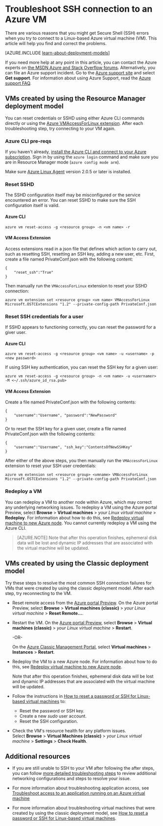 <!-- Ibiza portal: tested -->

<properties
	pageTitle="Troubleshoot SSH connection to an Azure VM | Azure"
	description="Troubleshoot and fix SSH errors like SSH connection failed or SSH connection refused for an Azure virtual machine running Linux."
	keywords="ssh connection refused,ssh error,azure ssh,SSH connection failed"
	services="virtual-machines-linux"
	documentationCenter=""
	authors="iainfoulds"
	manager="timlt"
	editor=""
	tags="top-support-issue,azure-service-management,azure-resource-manager"/>

<tags
	ms.service="virtual-machines-linux"
	ms.date="06/14/2016"
	wacn.date=""/>

# Troubleshoot SSH connection to an Azure VM

There are various reasons that you might get Secure Shell (SSH) errors when you try to connect to a Linux-based Azure virtual machine (VM). This article will help you find and correct the problems.

[AZURE.INCLUDE [learn-about-deployment-models](../includes/learn-about-deployment-models-both-include.md)]

If you need more help at any point in this article, you can contact the Azure experts on [the MSDN Azure and Stack Overflow forums](/support/forums/). Alternatively, you can file an Azure support incident. Go to the [Azure support site](/support/contact/) and select **Get support**. For information about using Azure Support, read the [Azure support FAQ](/support/faq/).

## VMs created by using the Resource Manager deployment model

You can reset credentials or SSHD using either Azure CLI commands directly or using the [Azure VMAccessForLinux extension](https://github.com/Azure/azure-linux-extensions/tree/master/VMAccess). After each troubleshooting step, try connecting to your VM again.

### Azure CLI pre-reqs

If you haven't already, [install the Azure CLI and connect to your Azure subscription](/documentation/articles/xplat-cli-install/). Sign in by using the `azure login` command and make sure you are in Resource Manager mode (`azure config mode arm`).

Make sure [Azure Linux Agent](/documentation/articles/virtual-machines-linux-agent-user-guide/) version 2.0.5 or later is installed.

### Reset SSHD
The SSHD configuration itself may be misconfigured or the service encountered an error. You can reset SSHD to make sure the SSH configuration itself is valid.

#### Azure CLI

	azure vm reset-access -g <resource group> -n <vm name> -r

#### VM Access Extension
Access extensions read in a json file that defines which action to carry out, such as resetting SSH, resetting an SSH key, adding a new user, etc. First, create a file named PrivateConf.json with the following content:

	{  
		"reset_ssh":"True"
	}

Then manually run the `VMAccessForLinux` extension to reset your SSHD connection:

	azure vm extension set <resource group> <vm name> VMAccessForLinux Microsoft.OSTCExtensions "1.2" --private-config-path PrivateConf.json

### Reset SSH credentials for a user
If SSHD appears to functioning correctly, you can reset the password for a giver user.

#### Azure CLI

	azure vm reset-access -g <resource group> <vm name> -u <username> -p <new password>

If using SSH key authentication, you can reset the SSH key for a given user:

	azure vm reset-access -g <resource group> -n <vm name> -u <usernamer> -M <~/.ssh/azure_id_rsa.pub>

#### VM Access Extension
Create a file named PrivateConf.json with the following contents:

	{
		"username":"Username", "password":"NewPassword"
	}

Or to reset the SSH key for a given user, create a file named PrivateConf.json with the following contents:

	{
		"username":"Username", "ssh_key":"ContentsOfNewSSHKey"
	}

After either of the above steps, you then manually run the `VMAccessForLinux` extension to reset your SSH user credentials:

	azure vm extension set <resource group> <vmname> VMAccessForLinux Microsoft.OSTCExtensions "1.2" --private-config-path PrivateConf.json

### Redeploy a VM
You can redeploy a VM to another node within Azure, which may correct any underlying networking issues. To redeploy a VM using the Azure portal Preview, select **Browse** > **Virtual machines** > *your Linux virtual machine* > **Redeploy**. For information about how to do this, see [Redeploy virtual machine to new Azure node](/documentation/articles/virtual-machines-windows-redeploy-to-new-node/). You cannot currently redeploy a VM using the Azure CLI.

> [AZURE.NOTE] Note that after this operation finishes, ephemeral disk data will be lost and dynamic IP addresses that are associated with the virtual machine will be updated.


## VMs created by using the Classic deployment model

Try these steps to resolve the most common SSH connection failures for VMs that were created by using the classic deployment model. After each step, try reconnecting to the VM.

- Reset remote access from the [Azure portal Preview](https://portal.azure.cn). On the Azure portal Preview, select **Browse** > **Virtual machines (classic)** > *your Linux virtual machine* > **Reset Remote...**.

- Restart the VM. On the [Azure portal Preview](https://portal.azure.cn), select **Browse** > **Virtual machines (classic)** > *your Linux virtual machine* > **Restart**.

	-OR-

	On the [Azure Classic Management Portal](https://manage.windowsazure.cn), select **Virtual machines** > **Instances** > **Restart**.

- Redeploy the VM to a new Azure node. For information about how to do this, see [Redeploy virtual machine to new Azure node](/documentation/articles/virtual-machines-windows-redeploy-to-new-node/).

	Note that after this operation finishes, ephemeral disk data will be lost and dynamic IP addresses that are associated with the virtual machine will be updated.

- Follow the instructions in [How to reset a password or SSH for Linux-based virtual machines](/documentation/articles/virtual-machines-linux-classic-reset-access/) to:
	- Reset the password or SSH key.
	- Create a new _sudo_ user account.
	- Reset the SSH configuration.

- Check the VM's resource health for any platform issues.<br>
	 Select **Browse** > **Virtual Machines (classic)** > *your Linux virtual machine* > **Settings** > **Check Health**.
	 

## Additional resources

- If you are still unable to SSH to your VM after following the after steps, you can follow [more detailed troubleshooting steps](/documentation/articles/virtual-machines-linux-detailed-troubleshoot-ssh-connection/) to review additional networking configurations and steps to resolve your issue.

- For more information about troubleshooting application access, see [Troubleshoot access to an application running on an Azure virtual machine](/documentation/articles/virtual-machines-linux-troubleshoot-app-connection/)

- For more information about troubleshooting virtual machines that were created by using the classic deployment model, see [How to reset a password or SSH for Linux-based virtual machines](/documentation/articles/virtual-machines-linux-classic-reset-access/).
